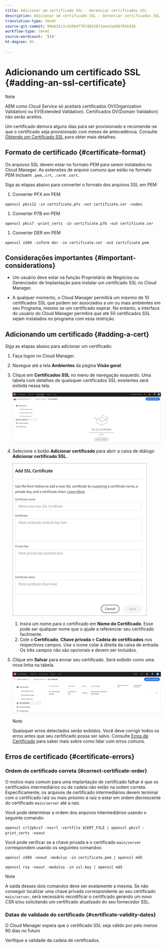 ```yaml
---
title: Adicionar um certificado SSL - Gerenciar certificados SSL
description: Adicionar um certificado SSL - Gerenciar certificados SSL
translation-type: tm+mt
source-git-commit: 99eb33c3c42094f787d853871aee3a3607856316
workflow-type: tm+mt
source-wordcount: '514'
ht-degree: 0%

---
```



# Adicionando um certificado SSL {#adding-an-ssl-certificate}

>[!NOTE]
>AEM como Cloud Service só aceitará certificados OV(Organization Validation) ou EV(Extended Validation). Certificados DV(Domain Validation) não serão aceitos.

Um certificado demora alguns dias para ser provisionado e recomenda-se que o certificado seja provisionado com meses de antecedência. Consulte [Obtendo um Certificado SSL](/help/implementing/cloud-manager/managing-ssl-certifications/get-ssl-certificate.md) para obter mais detalhes.

## Formato de certificado {#certificate-format}

Os arquivos SSL devem estar no formato PEM para serem instalados no Cloud Manager. As extensões de arquivo comuns que estão no formato PEM incluem `.pem,`.`crt`,  `.cer`e  `.cert`.

Siga as etapas abaixo para converter o formato dos arquivos SSL em PEM:

1. Converter PFX em PEM

`openssl pkcs12 -in certificate.pfx -out certificate.cer -nodes`

1. Converter P7B em PEM

`openssl pkcs7 -print_certs -in certificate.p7b -out certificate.cer`

1. Converter DER em PEM

`openssl x509 -inform der -in certificate.cer -out certificate.pem`

## Considerações importantes {#important-considerations}

* Um usuário deve estar na função Proprietário de Negócios ou Gerenciador de Implantação para instalar um certificado SSL no Cloud Manager.

* A qualquer momento, o Cloud Manager permitirá um máximo de 10 certificados SSL que podem ser associados a um ou mais ambientes em seu Programa, mesmo se um certificado expirar. No entanto, a interface do usuário do Cloud Manager permitirá que até 50 certificados SSL sejam instalados no programa com essa restrição.

## Adicionando um certificado {#adding-a-cert}

Siga as etapas abaixo para adicionar um certificado:

1. Faça logon no Cloud Manager.
1. Navegue até a tela **Ambientes** da página **Visão geral**.
1. Clique em **Certificados SSL** no menu de navegação esquerdo. Uma tabela com detalhes de quaisquer certificados SSL existentes será exibida nessa tela.

   ![](/help/implementing/cloud-manager/assets/ssl/ssl-cert-1.png)
1. Selecione o botão **Adicionar certificado** para abrir a caixa de diálogo **Adicionar certificado SSL**.

   ![](/help/implementing/cloud-manager/assets/ssl/ssl-cert-02.png)
   1. Insira um nome para o certificado em **Nome do Certificado**. Esse pode ser qualquer nome que o ajude a referenciar seu certificado facilmente.
   1. Cole o **Certificado**, **Chave privada** e **Cadeia de certificados** nos respectivos campos. Use o ícone colar à direita da caixa de entrada.
Os três campos não são opcionais e devem ser incluídos.

1. Clique em **Salvar** para enviar seu certificado. Será exibido como uma nova linha na tabela.

   ![](/help/implementing/cloud-manager/assets/ssl/ssl-cert-3.png)
   >[!NOTE]
   >Quaisquer erros detectados serão exibidos. Você deve corrigir todos os erros antes que seu certificado possa ser salvo. Consulte [Erros de Certificado](#certificate-errors) para saber mais sobre como lidar com erros comuns.

## Erros de certificado {#certificate-errors}

### Ordem de certificado correta {#correct-certificate-order}

O motivo mais comum para uma implantação de certificado falhar é que os certificados intermediários ou de cadeia não estão na ordem correta. Especificamente, os arquivos de certificado intermediários devem terminar com o certificado raiz ou mais próximo à raiz e estar em ordem decrescente do certificado `main/server` até a raiz.

Você pode determinar a ordem dos arquivos intermediários usando o seguinte comando:

`openssl crl2pkcs7 -nocrl -certfile $CERT_FILE | openssl pkcs7 -print_certs -noout`

Você pode verificar se a chave privada e o certificado `main/server` correspondem usando os seguintes comandos:

`openssl x509 -noout -modulus -in certificate.pem | openssl md5`

`openssl rsa -noout -modulus -in ssl.key | openssl md5`

>[!NOTE]
>A saída desses dois comandos deve ser exatamente a mesma. Se não conseguir localizar uma chave privada correspondente ao seu certificado `main/server`, será necessário recodificar o certificado gerando um novo CSR e/ou solicitando um certificado atualizado do seu fornecedor SSL.

### Datas de validade do certificado {#certificate-validity-dates}

O Cloud Manager espera que o certificado SSL seja válido por pelo menos 90 dias no futuro

Verifique a validade da cadeia de certificados.

